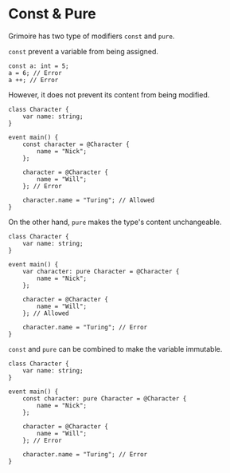 # Const & Pure

Grimoire has two type of modifiers `const` and `pure`.

`const` prevent a variable from being assigned.
```grimoire
const a: int = 5;
a = 6; // Error
a ++; // Error
```
However, it does not prevent its content from being modified.
```grimoire
class Character {
    var name: string;
}

event main() {
    const character = @Character {
        name = "Nick";
    };

    character = @Character {
        name = "Will";
    }; // Error

    character.name = "Turing"; // Allowed
}
```

On the other hand, `pure` makes the type's content unchangeable.
```grimoire
class Character {
    var name: string;
}

event main() {
    var character: pure Character = @Character {
        name = "Nick";
    };

    character = @Character {
        name = "Will";
    }; // Allowed

    character.name = "Turing"; // Error
}
```

`const` and `pure` can be combined to make the variable immutable.
```grimoire
class Character {
    var name: string;
}

event main() {
    const character: pure Character = @Character {
        name = "Nick";
    };

    character = @Character {
        name = "Will";
    }; // Error

    character.name = "Turing"; // Error
}
```